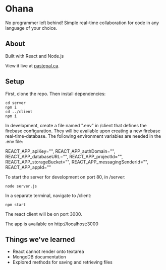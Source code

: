 # Ohana

No programmer left behind! Simple real-time collaboration for code in any language of your choice. 

## About

Built with React and Node.js  

View it live at [pastepal.ca](https://pastepal.ca).

## Setup
First, clone the repo. Then install dependencies:
```
cd server
npm i 
cd ../client
npm i 
```
In development, create a file named ".env" in /client that defines the firebase configuration. They will be available upon creating a new firebase real-time-database. The following environment variables are needed in the .env file:

REACT_APP_apiKey="",
REACT_APP_authDomain="",
REACT_APP_databaseURL="",
REACT_APP_projectId="",
REACT_APP_storageBucket="",
REACT_APP_messagingSenderId="",
REACT_APP_appId=""


To start the server for development on port 80, in /server:
```
node server.js
```
In a separate terminal, navigate to /client:
```
npm start
```
The react client will be on port 3000. 

The app is available on http://localhost:3000


## Things we've learned


- React cannot render onto textarea  
- MongoDB documentation  
- Explored methods for saving and retrieving files
